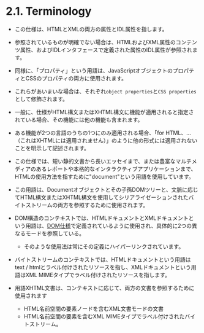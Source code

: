 # 2.1. Terminology

- この仕様は、HTMLとXMLの両方の属性とIDL属性を指します。
- 参照されているものが明確でない場合は、HTMLおよびXML属性のコンテンツ属性、およびIDLインタフェースで定義された属性のIDL属性が参照されます。
- 同様に、「プロパティ」という用語は、JavaScriptオブジェクトのプロパティとCSSのプロパティの両方に使用されます。
- これらがあいまいな場合は、それぞれ`object properties`と`CSS properties`として修飾されます。


- 一般に、仕様がHTML構文またはXHTML構文に機能が適用されると指定されている場合、その機能には他の機能も含まれます。
- ある機能が2つの言語のうちの1つにのみ適用される場合、「for HTML、...（これはXHTMLには適用されません）」のように他の形式には適用されないことを明示して記述されます。

- この仕様では、短い静的文書から長いエッセイまで、または豊富なマルチメディアのあるレポートや本格的なインタラクティブアプリケーションまで、HTMLの使用方法を指すために"document"という用語を使用しています。

- この用語は、Documentオブジェクトとその子孫DOMツリーと、文脈に応じてHTML構文またはXHTML構文を使用してシリアライゼーションされたバイトストリームの両方を参照するために使用されます。

- DOM構造のコンテキストでは、HTMLドキュメントとXMLドキュメントという用語は、[DOM仕様](https://www.w3.org/TR/html/references.html#biblio-dom)で定義されているように使用され、具体的に2つの異なるモードを参照している。
    - そのような使用法は常にその定義にハイパーリンクされています。

- バイトストリームのコンテキストでは、HTMLドキュメントという用語はtext / htmlとラベル付けされたリソースを指し、XMLドキュメントという用語はXML MIMEタイプでラベル付けされたリソースを指します。

- 用語XHTML文書は、コンテキストに応じて、両方の文書を参照するために使用されます
    - HTML名前空間の要素ノードを含むXML文書モードの文書
    - HTML名前空間の要素を含むXML MIMEタイプでラベル付けされたバイトストリーム。


